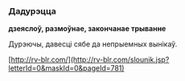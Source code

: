 ### Дадурэцца
**дзеяслоў, размоўнае, закончанае трыванне**

Дурэючы, давесці сябе да непрыемных вынікаў.

<a rel="author">[http://rv-blr.com/](http://rv-blr.com/slounik.jsp?letterId=0&maskId=0&pageId=781)</a>
